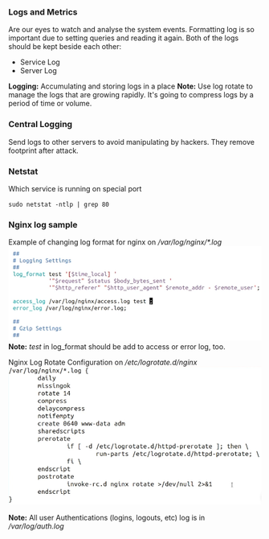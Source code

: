 ### Logs and Metrics
Are our eyes to watch and analyse the system events.
Formatting log is so important due to setting queries and reading it again.
Both of the logs should be kept beside each other:
* Service Log
* Server Log

**Logging:** Accumulating and storing logs in a place
**Note:** Use log rotate to manage the logs that are growing rapidly. It's going to compress logs by a period of time or volume.
### Central Logging
Send logs to other servers to avoid manipulating by hackers. They remove footprint after attack.

### Netstat
Which service is running on special port
```shell
sudo netstat -ntlp | grep 80
```
### Nginx log sample
Example of changing log format for nginx on */var/log/nginx/\*.log*
![images](images/NginxLog.png)
**Note:** *test* in log_format should be add to access or error log, too.

Nginx Log Rotate Configuration on */etc/logrotate.d/nginx*
![images](images/NginxLogRotate.png)

**Note:** All user Authentications (logins, logouts, etc) log is in  */var/log/auth.log*
